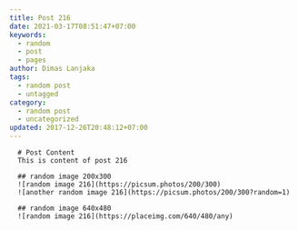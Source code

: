 ```yaml
---
title: Post 216
date: 2021-03-17T08:51:47+07:00
keywords:
  - random
  - post
  - pages
author: Dimas Lanjaka
tags:
  - random post
  - untagged
category:
  - random post
  - uncategorized
updated: 2017-12-26T20:48:12+07:00
---
```


      # Post Content
      This is content of post 216

      ## random image 200x300
      ![random image 216](https://picsum.photos/200/300)
      ![another random image 216](https://picsum.photos/200/300?random=1)

      ## random image 640x480
      ![random image 216](https://placeimg.com/640/480/any)
      